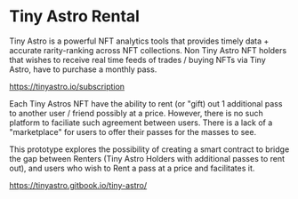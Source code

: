 # Tiny Astro Rental

Tiny Astro is a powerful NFT analytics tools that provides timely data + accurate rarity-ranking across NFT collections. Non Tiny Astro NFT holders that wishes to receive real time feeds of trades / buying NFTs via Tiny Astro, have to purchase a monthly pass.

https://tinyastro.io/subscription

Each Tiny Astros NFT have the ability to rent (or "gift) out 1 additional pass to another user / friend possibly at a price. However, there is no such platform to faciliate such agreement between users. There is a lack of a "marketplace" for users to offer their passes for the masses to see.

This prototype explores the possibility of creating a smart contract to bridge the gap between Renters (Tiny Astro Holders with additional passes to rent out), and users who wish to Rent a pass at a price and facilitates it.

https://tinyastro.gitbook.io/tiny-astro/
